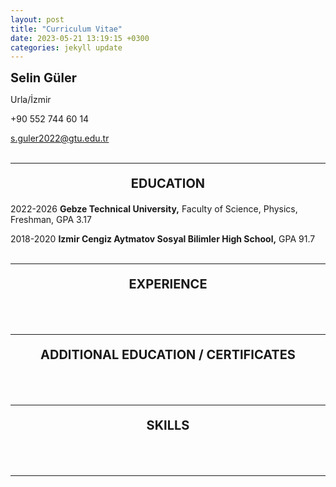 ```yaml
---
layout: post
title: "Curriculum Vitae"
date: 2023-05-21 13:19:15 +0300
categories: jekyll update
---
```


<div style="font-size: 20px;">
	<strong>Selin Güler</strong>
</div>

Urla/İzmir

+90 552 744 60 14

s.guler2022@gtu.edu.tr
<br><br>

<!-- Add the excerpt separator to your post content -->
---

<div style="font-size: 20px;">
	<p><center><strong>EDUCATION</strong></center></p>
</div>

2022-2026			<strong>Gebze Technical University,</strong> Faculty of Science, Physics, Freshman, GPA 3.17

2018-2020			<strong>Izmir Cengiz Aytmatov Sosyal Bilimler High School,</strong> GPA 91.7
<br><br>

<!-- Add the excerpt separator to your post content -->
---

<div style="font-size: 20px;">
	<p><center><strong>EXPERIENCE</strong></center></p>
</div>
<br><br>

<!-- Add the excerpt separator to your post content -->
---

<div style="font-size: 20px;">
	<p><center><strong>ADDITIONAL EDUCATION / CERTIFICATES</strong></center></p>
</div>
<br><br>

<!-- Add the excerpt separator to your post content -->
---


<div style="font-size: 20px;">
	<p><center><strong>SKILLS</strong></center></p>
</div>
<br><br>

<!-- Add the excerpt separator to your post content -->
---